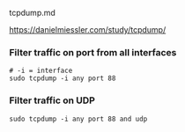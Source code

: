 tcpdump.md

https://danielmiessler.com/study/tcpdump/

### Filter traffic on port from all interfaces
```
# -i = interface
sudo tcpdump -i any port 88
```

### Filter traffic on UDP
```
sudo tcpdump -i any port 88 and udp
```
